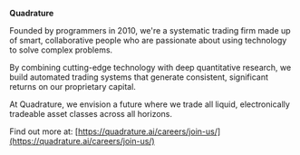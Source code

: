 **Quadrature**

Founded by programmers in 2010, we're a systematic trading firm made up of smart, collaborative people who are passionate about using technology to solve complex problems.

By combining cutting-edge technology with deep quantitative research, we build automated trading systems that generate consistent, significant returns on our proprietary capital.

At Quadrature, we envision a future where we trade all liquid, electronically tradeable asset classes across all horizons.

Find out more at: [https://quadrature.ai/careers/join-us/](https://quadrature.ai/careers/join-us/)
